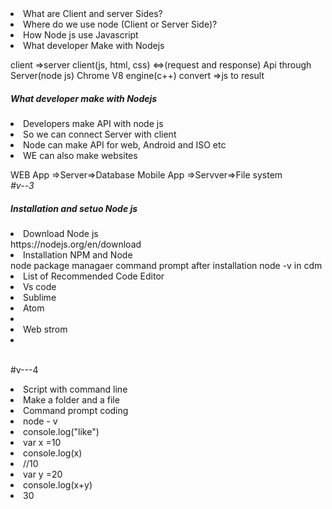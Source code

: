 <ui>
<li>What are Client and server Sides?</li>
  <li>Where do we use node (Client or Server Side)?</li>
  <li>How Node js use Javascript</li>
  <li>What developer Make with Nodejs</li>
  </ui>
  
client =>server
client(js, html, css) <=>(request and response) Api through Server(node js)
Chrome V8 engine(c++) convert =>js to result 

<h5>What developer make with Nodejs</h5>
<ui>
<li>Developers make API with node js</li>
  <li>So we can connect Server with client</li>
  <li>Node can make API for web, Android and ISO etc</li>
  <li>WE can also make websites</li>
  </ui>

WEB App =>Server=>Database 
Mobile App =>Servver=>File system
</br><em>#v--3</em>
<h5>Installation and setuo Node js</h5>
<ui>
<li>Download Node js</li>
  https://nodejs.org/en/download
  <li>Installation NPM and Node</li>
  node package managaer
  command prompt after installation
  node -v in cdm
  <ui>
  <li>List of Recommended Code Editor</li>
  <li>Vs code</li>
  <li>Sublime </li>
  <li>Atom <li>
  <li>Web strom<li>
  
  </ui>
  
  </br> #v---4
  <ui>
  <li>Script with command line</li>
  <li>Make a folder and a file</li>
<li> Command prompt coding </li>
    <li>node - v</li>
  <li>console.log("like")</li>
  <li>var x =10</li>
  <li>console.log(x)</li>
 <li> //10</li>
  
  <li>var y =20</li>
 <li> console.log(x+y)</li>
  <li>30</li>
  </ui>
  
  
